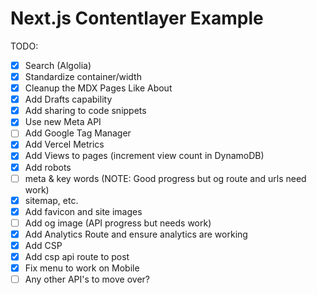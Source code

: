 # Next.js Contentlayer Example

TODO:

- [x] Search (Algolia)
- [x] Standardize container/width
- [x] Cleanup the MDX Pages Like About
- [x] Add Drafts capability
- [x] Add sharing to code snippets
- [x] Use new Meta API
- [ ] Add Google Tag Manager
- [x] Add Vercel Metrics
- [x] Add Views to pages (increment view count in DynamoDB)
- [x] Add robots
- [ ] meta & key words (NOTE: Good progress but og route and urls need work)
- [x] sitemap, etc.
- [x] Add favicon and site images
- [ ] Add og image (API progress but needs work)
- [x] Add Analytics Route and ensure analytics are working
- [x] Add CSP
- [x] Add csp api route to post
- [x] Fix menu to work on Mobile
- [ ] Any other API's to move over?
